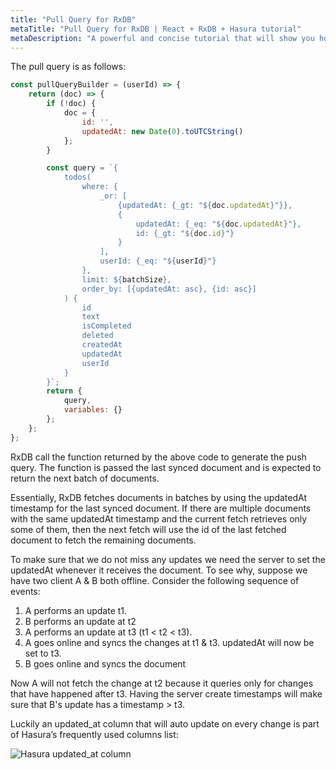 ```yaml
---
title: "Pull Query for RxDB"
metaTitle: "Pull Query for RxDB | React + RxDB + Hasura tutorial"
metaDescription: "A powerful and concise tutorial that will show you how to build an offline first app with RxDB and Hasura."
---
```


The pull query is as follows:

```js
const pullQueryBuilder = (userId) => {
    return (doc) => {
        if (!doc) {
            doc = {
                id: '',
                updatedAt: new Date(0).toUTCString()
            };
        }

        const query = `{
            todos(
                where: {
                    _or: [
                        {updatedAt: {_gt: "${doc.updatedAt}"}},
                        {
                            updatedAt: {_eq: "${doc.updatedAt}"},
                            id: {_gt: "${doc.id}"}
                        }
                    ],
                    userId: {_eq: "${userId}"} 
                },
                limit: ${batchSize},
                order_by: [{updatedAt: asc}, {id: asc}]
            ) {
                id
                text
                isCompleted
                deleted
                createdAt
                updatedAt
                userId
            }
        }`;
        return {
            query,
            variables: {}
        };
    };
};
```

RxDB call the function returned by the above code to generate the push query. The function is passed the last synced document and is expected to return the next batch of documents.

Essentially, RxDB fetches documents in batches by using the updatedAt timestamp for the last synced document. If there are multiple documents with the same updatedAt timestamp and the current fetch retrieves only some of them, then the next fetch will use the id of the last fetched document to fetch the remaining documents.

To make sure that we do not miss any updates we need the server to set the updatedAt whenever it receives the document. To see why, suppose we have two client A & B both offline. Consider the following sequence of events:

1. A performs an update t1.
2. B performs an update at t2
3. A performs an update at t3 (t1 < t2 < t3).
4. A goes online and syncs the changes at t1 & t3. updatedAt will now be set to t3.
5. B goes online and syncs the document

Now A will not fetch the change at t2 because it queries only for changes that have happened after t3. Having the server create timestamps will make sure that B's update has a timestamp > t3.

Luckily an updated_at column that will auto update on every change is part of Hasura’s frequently used columns list:

![Hasura updated_at column](https://lh6.googleusercontent.com/tRuXeg5iFMIgvPXbR-qy5ulTIqX_k2Vqlqai9-2E0MnEb4L2pkjInXLQlquZbixoXD1-alrpZuTSB6GajeM-RpAcCuWG_V5v1z7ikernmibPCSYNDMmF5xCelkgUFrT4C15CdJ3t)
